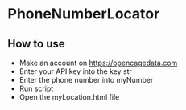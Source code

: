 # PhoneNumberLocator

## How to use

* Make an account on https://opencagedata.com
* Enter your API key into the key str
* Enter the phone number into myNumber
* Run script
* Open the myLocation.html file 
